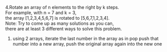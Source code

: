 4.Rotate an array of n elements to the right by k steps.<br>
For example, with n = 7 and k = 3,<br>
the array [1,2,3,4,5,6,7] is rotated to [5,6,7,1,2,3,4].<br>
Note: Try to come up as many solutions as you can,<br>
there are at least 3 different ways to solve this problem.

1. using 2 arrays, iterate the last number in the array as in pop push that number into a new array, push the original array again into the new one
